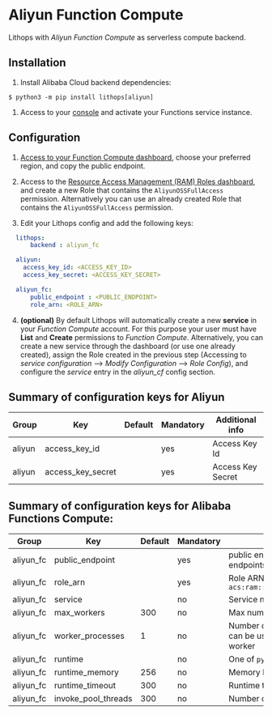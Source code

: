# Aliyun Function Compute

Lithops with *Aliyun Function Compute* as serverless compute backend.

## Installation

1. Install Alibaba Cloud backend dependencies:

```
$ python3 -m pip install lithops[aliyun]
```

1. Access to your [console](https://homenew-intl.console.aliyun.com/) and activate your Functions service instance.

## Configuration

1. [Access to your Function Compute dashboard](https://fc.console.aliyun.com/fc/overview), choose your preferred region, and copy the public endpoint.

2. Access to the [Resource Access Management (RAM) Roles dashboard](https://ram.console.aliyun.com/roles/), and create a new Role that contains the `AliyunOSSFullAccess` permission. Alternatively you can use an already created Role that contains the `AliyunOSSFullAccess` permission.


3. Edit your Lithops config and add the following keys:

```yaml
  lithops:
      backend : aliyun_fc

  aliyun:
    access_key_id: <ACCESS_KEY_ID>
    access_key_secret: <ACCESS_KEY_SECRET>

  aliyun_fc:
      public_endpoint : <PUBLIC_ENDPOINT>
      role_arn: <ROLE_ARN>
```

4. **(optional)** By default Lithops will automatically create a new **service** in your *Function Compute* account. For this purpose your user must have **List** and **Create** permissions to *Function Compute*. Alternatively, you can create a new service through the dashboard (or use one already created), assign the Role created in the previous step (Accessing to *service configuration* --> *Modify Configuration* --> *Role Config*), and configure the *service* entry in the *aliyun_cf* config section.


## Summary of configuration keys for Aliyun

|Group|Key|Default|Mandatory|Additional info|
|---|---|---|---|---|
|aliyun | access_key_id | |yes |  Access Key Id |
|aliyun | access_key_secret | |yes | Access Key Secret |

    
## Summary of configuration keys for Alibaba Functions Compute:

|Group|Key|Default|Mandatory|Additional info|
|---|---|---|---|---|
|aliyun_fc | public_endpoint | |yes | public endpoint (URL) to the service. OSS and FC endpoints are different. |
|aliyun_fc | role_arn | |yes | Role ARN. For example: `acs:ram::5244532493961771:role/aliyunfclogexecutionrole` |
|aliyun_fc | service | |no | Service name |
|aliyun_fc | max_workers | 300 | no | Max number of workers per `FunctionExecutor()`|
|aliyun_fc | worker_processes | 1 | no | Number of Lithops processes within a given worker. This can be used to parallelize function activations within a worker |
|aliyun_fc | runtime |  |no | One of `python3` or `python3.9`|
|aliyun_fc | runtime_memory | 256 |no | Memory limit in MB. Default 256MB |
|aliyun_fc | runtime_timeout | 300 |no | Runtime timeout in seconds. Default 5 minutes |
|aliyun_fc | invoke_pool_threads | 300 |no | Number of concurrent threads used for invocation |
